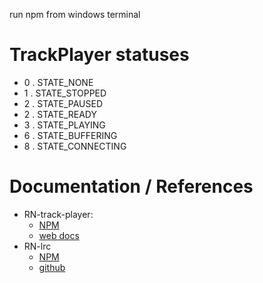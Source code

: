 run npm from windows terminal

# TrackPlayer statuses
  * 0 . STATE_NONE
  * 1 . STATE_STOPPED
  * 2 . STATE_PAUSED
  * 2 . STATE_READY
  * 3 . STATE_PLAYING
  * 6 . STATE_BUFFERING
  * 8 . STATE_CONNECTING


# Documentation / References

* RN-track-player:
  *  [NPM](https://www.npmjs.com/package/react-native-track-player)
  *  [web docs](https://react-native-track-player.js.org/documentation/)
* RN-lrc
  *  [NPM](https://www.npmjs.com/package/react-native-lrc)
  *  [github](https://github.com/wubocong/react-native-lrc)